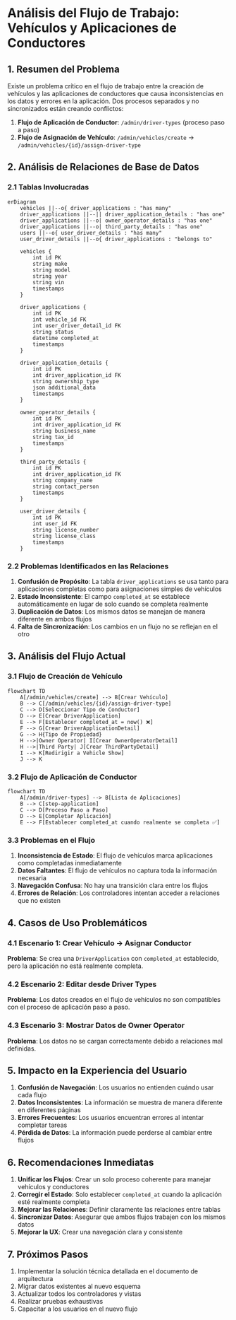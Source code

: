 # Análisis del Flujo de Trabajo: Vehículos y Aplicaciones de Conductores

## 1. Resumen del Problema

Existe un problema crítico en el flujo de trabajo entre la creación de vehículos y las aplicaciones de conductores que causa inconsistencias en los datos y errores en la aplicación. Dos procesos separados y no sincronizados están creando conflictos:

1. **Flujo de Aplicación de Conductor**: `/admin/driver-types` (proceso paso a paso)
2. **Flujo de Asignación de Vehículo**: `/admin/vehicles/create` → `/admin/vehicles/{id}/assign-driver-type`

## 2. Análisis de Relaciones de Base de Datos

### 2.1 Tablas Involucradas

```mermaid
erDiagram
    vehicles ||--o{ driver_applications : "has many"
    driver_applications ||--|| driver_application_details : "has one"
    driver_applications ||--o| owner_operator_details : "has one"
    driver_applications ||--o| third_party_details : "has one"
    users ||--o{ user_driver_details : "has many"
    user_driver_details ||--o{ driver_applications : "belongs to"

    vehicles {
        int id PK
        string make
        string model
        string year
        string vin
        timestamps
    }
    
    driver_applications {
        int id PK
        int vehicle_id FK
        int user_driver_detail_id FK
        string status
        datetime completed_at
        timestamps
    }
    
    driver_application_details {
        int id PK
        int driver_application_id FK
        string ownership_type
        json additional_data
        timestamps
    }
    
    owner_operator_details {
        int id PK
        int driver_application_id FK
        string business_name
        string tax_id
        timestamps
    }
    
    third_party_details {
        int id PK
        int driver_application_id FK
        string company_name
        string contact_person
        timestamps
    }
    
    user_driver_details {
        int id PK
        int user_id FK
        string license_number
        string license_class
        timestamps
    }
```

### 2.2 Problemas Identificados en las Relaciones

1. **Confusión de Propósito**: La tabla `driver_applications` se usa tanto para aplicaciones completas como para asignaciones simples de vehículos
2. **Estado Inconsistente**: El campo `completed_at` se establece automáticamente en lugar de solo cuando se completa realmente
3. **Duplicación de Datos**: Los mismos datos se manejan de manera diferente en ambos flujos
4. **Falta de Sincronización**: Los cambios en un flujo no se reflejan en el otro

## 3. Análisis del Flujo Actual

### 3.1 Flujo de Creación de Vehículo

```mermaid
flowchart TD
    A[/admin/vehicles/create] --> B[Crear Vehículo]
    B --> C[/admin/vehicles/{id}/assign-driver-type]
    C --> D[Seleccionar Tipo de Conductor]
    D --> E[Crear DriverApplication]
    E --> F[Establecer completed_at = now() ❌]
    F --> G[Crear DriverApplicationDetail]
    G --> H{Tipo de Propiedad}
    H -->|Owner Operator| I[Crear OwnerOperatorDetail]
    H -->|Third Party| J[Crear ThirdPartyDetail]
    I --> K[Redirigir a Vehicle Show]
    J --> K
```

### 3.2 Flujo de Aplicación de Conductor

```mermaid
flowchart TD
    A[/admin/driver-types] --> B[Lista de Aplicaciones]
    B --> C[step-application]
    C --> D[Proceso Paso a Paso]
    D --> E[Completar Aplicación]
    E --> F[Establecer completed_at cuando realmente se completa ✅]
```

### 3.3 Problemas en el Flujo

1. **Inconsistencia de Estado**: El flujo de vehículos marca aplicaciones como completadas inmediatamente
2. **Datos Faltantes**: El flujo de vehículos no captura toda la información necesaria
3. **Navegación Confusa**: No hay una transición clara entre los flujos
4. **Errores de Relación**: Los controladores intentan acceder a relaciones que no existen

## 4. Casos de Uso Problemáticos

### 4.1 Escenario 1: Crear Vehículo → Asignar Conductor
**Problema**: Se crea una `DriverApplication` con `completed_at` establecido, pero la aplicación no está realmente completa.

### 4.2 Escenario 2: Editar desde Driver Types
**Problema**: Los datos creados en el flujo de vehículos no son compatibles con el proceso de aplicación paso a paso.

### 4.3 Escenario 3: Mostrar Datos de Owner Operator
**Problema**: Los datos no se cargan correctamente debido a relaciones mal definidas.

## 5. Impacto en la Experiencia del Usuario

1. **Confusión de Navegación**: Los usuarios no entienden cuándo usar cada flujo
2. **Datos Inconsistentes**: La información se muestra de manera diferente en diferentes páginas
3. **Errores Frecuentes**: Los usuarios encuentran errores al intentar completar tareas
4. **Pérdida de Datos**: La información puede perderse al cambiar entre flujos

## 6. Recomendaciones Inmediatas

1. **Unificar los Flujos**: Crear un solo proceso coherente para manejar vehículos y conductores
2. **Corregir el Estado**: Solo establecer `completed_at` cuando la aplicación esté realmente completa
3. **Mejorar las Relaciones**: Definir claramente las relaciones entre tablas
4. **Sincronizar Datos**: Asegurar que ambos flujos trabajen con los mismos datos
5. **Mejorar la UX**: Crear una navegación clara y consistente

## 7. Próximos Pasos

1. Implementar la solución técnica detallada en el documento de arquitectura
2. Migrar datos existentes al nuevo esquema
3. Actualizar todos los controladores y vistas
4. Realizar pruebas exhaustivas
5. Capacitar a los usuarios en el nuevo flujo